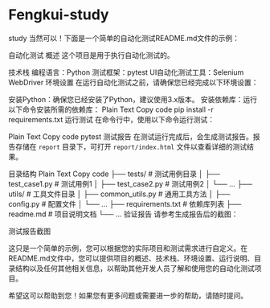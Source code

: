 # Fengkui-study
study
当然可以！下面是一个简单的自动化测试README.md文件的示例：

自动化测试
概述
这个项目是用于执行自动化测试的。

技术栈
编程语言：Python
测试框架：pytest
UI自动化测试工具：Selenium WebDriver
环境设置
在运行自动化测试之前，请确保您已经完成以下环境设置：

安装Python：确保您已经安装了Python，建议使用3.x版本。
安装依赖库：运行以下命令安装所需的依赖库：
Plain Text
Copy code
pip install -r requirements.txt
运行测试
在命令行中，使用以下命令运行测试：

Plain Text
Copy code
pytest
测试报告
在测试运行完成后，会生成测试报告。报告存储在 `report` 目录下，可打开 `report/index.html` 文件以查看详细的测试结果。

目录结构
Plain Text
Copy code
├── tests/                      # 测试用例目录
│   ├── test_case1.py           # 测试用例1
│   ├── test_case2.py           # 测试用例2
│   └── ...
├── utils/                      # 工具文件目录
│   ├── common_utils.py         # 通用工具方法
│   ├── config.py               # 配置文件
│   └── ...
├── requirements.txt            # 依赖库列表
├── readme.md                   # 项目说明文档
└── ...
验证报告
请参考生成报告后的截图：

测试报告截图

这只是一个简单的示例，您可以根据您的实际项目和测试需求进行自定义。在README.md文件中，您可以提供项目的概述、技术栈、环境设置、运行说明、目录结构以及任何其他相关信息，以帮助其他开发人员了解和使用您的自动化测试项目。

希望这可以帮助到您！如果您有更多问题或需要进一步的帮助，请随时提问。
